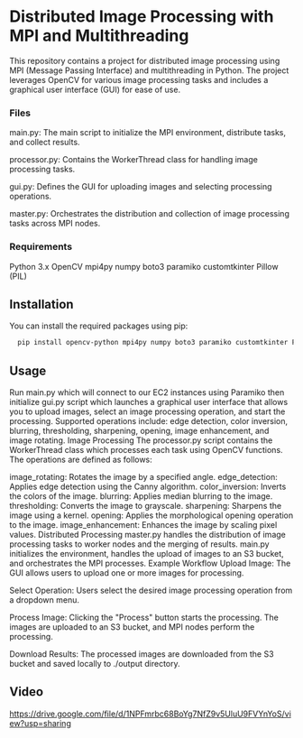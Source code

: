 
# Distributed Image Processing with MPI and Multithreading
This repository contains a project for distributed image processing using MPI (Message Passing Interface) and multithreading in Python. The project leverages OpenCV for various image processing tasks and includes a graphical user interface (GUI) for ease of use.

### Files

main.py: The main script to initialize the MPI environment, distribute tasks, and collect results.

processor.py: Contains the WorkerThread class for handling image processing tasks.

gui.py: Defines the GUI for uploading images and selecting processing operations.

master.py: Orchestrates the distribution and collection of image processing tasks across MPI nodes.

### Requirements
Python 3.x
OpenCV
mpi4py
numpy
boto3
paramiko
customtkinter
Pillow (PIL)


## Installation
You can install the required packages using pip:

```bash
  pip install opencv-python mpi4py numpy boto3 paramiko customtkinter Pillow
```
    
## Usage
Run main.py which will connect to our EC2 instances using Paramiko then initialize gui.py script which launches a graphical user interface that allows you to upload images, select an image processing operation, and start the processing.
Supported operations include: edge detection, color inversion, blurring, thresholding, sharpening, opening, image enhancement, and image rotating.
Image Processing
The processor.py script contains the WorkerThread class which processes each task using OpenCV functions. The operations are defined as follows:

image_rotating: Rotates the image by a specified angle.
edge_detection: Applies edge detection using the Canny algorithm.
color_inversion: Inverts the colors of the image.
blurring: Applies median blurring to the image.
thresholding: Converts the image to grayscale.
sharpening: Sharpens the image using a kernel.
opening: Applies the morphological opening operation to the image.
image_enhancement: Enhances the image by scaling pixel values.
Distributed Processing
master.py handles the distribution of image processing tasks to worker nodes and the merging of results.
main.py initializes the environment, handles the upload of images to an S3 bucket, and orchestrates the MPI processes.
Example Workflow
Upload Image:
The GUI allows users to upload one or more images for processing.

Select Operation:
Users select the desired image processing operation from a dropdown menu.

Process Image:
Clicking the "Process" button starts the processing. The images are uploaded to an S3 bucket, and MPI nodes perform the processing.

Download Results:
The processed images are downloaded from the S3 bucket and saved locally to ./output directory.

## Video
https://drive.google.com/file/d/1NPFmrbc68BoYg7NfZ9v5UluU9FVYnYoS/view?usp=sharing
